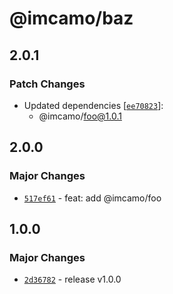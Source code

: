 # @imcamo/baz

## 2.0.1

### Patch Changes

- Updated dependencies [[`ee70823`](https://github.com/imcamo/circular-dependency-package/commit/ee70823732ea3f88df50cb3d3b4cfabb8081b1aa)]:
  - @imcamo/foo@1.0.1

## 2.0.0

### Major Changes

- [`517ef61`](https://github.com/imcamo/circular-dependency-package/commit/517ef61c951b710c3eb74b0d289f0a7e22aa5743) - feat: add @imcamo/foo

## 1.0.0

### Major Changes

- [`2d36782`](https://github.com/imcamo/circular-dependency-package/commit/2d3678241073c22ab58f239902c4734c127947a7) - release v1.0.0
